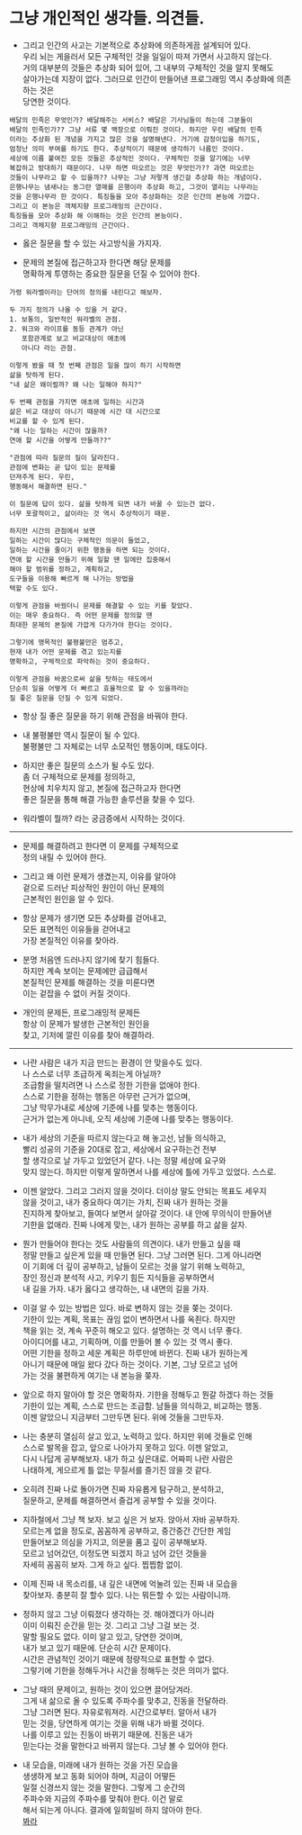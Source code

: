 # 그냥 개인적인 생각들. 의견들.
* 그리고 인간의 사고는 기본적으로 추상화에 의존하게끔 설계되어 있다.   
우리 뇌는 게을러서 모든 구체적인 것을 일일이 따져 가면서 사고하지 않는다.    
거의 대부분의 것들은 추상화 되어 있어, 그 내부의 구체적인 것을 알지 못해도   
살아가는데 지장이 없다. 그러므로 인간이 만들어낸 프로그래밍 역시 추상화에 의존 하는 것은   
당연한 것이다.
```
배달의 민족은 무엇인가? 배달해주는 서비스? 배달은 기사님들이 하는데 그분들이   
배달의 민족인가?? 그냥 서류 몇 백장으로 이뤄진 것이다. 하지만 우린 배달의 민족   
이라는 추상화 된 개념을 가지고 많은 것을 설명해낸다. 거기에 감정이입을 하기도,   
엄청난 의미 부여를 하기도 한다. 추상적이기 때문에 생각하기 나름인 것이다.   
세상에 이름 붙여진 모든 것들은 추상적인 것이다. 구체적인 것을 알기에는 너무    
복잡하고 방대하기 때문이다. 나무 하면 떠오르는 것은 무엇인가?? 과연 떠오르는   
것들이 나무라고 할 수 있을까?? 나무는 그냥 저렇게 생긴걸 추상화 하는 개념이다.   
은행나무는 냄새나는 동그란 열매를 은행이라 추상화 하고, 그것이 열리는 나무라는    
것을 은행나무라 한 것이다. 특징들을 모아 추상화하는 것은 인간의 본능에 가깝다.    
그리고 이 본능은 객체지향 프로그래밍의 근간이다.      
특징들을 모아 추상화 해 이해하는 것은 인간의 본능이다.    
그리고 객체지향 프로그래밍의 근간이다.
```

* 옳은 질문을 할 수 있는 사고방식을 가지자.    

* 문제의 본질에 접근하고자 한다면 해당 문제를    
  명확하게 투영하는 중요한 질문을 던질 수 있어야 한다.   
  
```
가령 워라벨이라는 단어의 정의를 내린다고 해보자.    
         
두 가지 정의가 나올 수 있을 거 같다. 
1. 보통의, 일반적인 워라벨의 관점.  
2. 워크와 라이프를 동등 관계가 아닌   
   포함관계로 보고 비교대상이 애초에    
   아니다 라는 관점.
 
이렇게 봤을 때 첫 번째 관점은 일을 많이 하기 시작하면             
삶을 탓하게 된다.                               
"내 삶은 왜이럴까? 왜 나는 일해야 하지?"                  

두 번째 관점을 가지면 애초에 일하는 시간과                
삶은 비교 대상이 아니기 때문에 시간 대 시간으로                 
비교를 할 수 있게 된다.         
"왜 나는 일하는 시간이 많을까?        
연애 할 시간을 어떻게 만들까??"     

"관점에 따라 질문의 질이 달라진다.         
관점에 변화는 곧 답이 있는 문제를   
던져주게 된다. 우린,
행동해서 해결하면 된다."
                   
이 질문에 답이 있다. 삶을 탓하게 되면 내가 바꿀 수 있는건 없다.                   
너무 포괄적이고, 삶이라는 것 역시 추상적이기 때문.                     

하지만 시간의 관점에서 보면                              
일하는 시간이 많다는 구체적인 의문이 들었고,                      
일하는 시간을 줄이기 위한 행동을 하면 되는 것이다.              
연애 할 시간을 만들기 위해 일할 땐 일에만 집중해서                        
해야 할 범위를 정하고, 계획하고,      
도구들을 이용해 빠르게 해 나가는 방법을                   
택할 수도 있다.    
   
이렇게 관점을 바꿨더니 문제를 해결할 수 있는 키를 찾았다.     
이는 매우 중요하다. 즉 어떤 문제를 정의할 땐                     
최대한 문제의 본질에 가깝게 다가가야 한다는 것이다.          

그렇기에 맹목적인 불평불만은 멈추고,        
현재 내가 어떤 문제를 겪고 있는지를       
명확하고, 구체적으로 파악하는 것이 중요하다.        

이렇게 관점을 바꿈으로써 삶을 탓하는 태도에서      
단순히 일을 어떻게 더 빠르고 효율적으로 할 수 있을까라는          
질 좋은 질문을 던질 수 있게 되었다.     
``` 

* 항상 질 좋은 질문을 하기 위해 관점을 바꿔야 한다.         
 
* 내 불평불만 역시 질문이 될 수 있다.      
  불평불만 그 자체로는 너무 소모적인 행동이며, 태도이다.         
  
* 하지만 좋은 질문의 소스가 될 수도 있다.       
  좀 더 구체적으로 문제를 정의하고,        
  현상에 치우치지 않고, 본질에 접근하고자 한다면       
  좋은 질문을 통해 해결 가능한 솔루션을 찾을 수 있다.      
  
* 워라벨이 뭘까? 라는 궁금증에서 시작하는 것이다.        
***
* 문제를 해결하려고 한다면 이 문제를 구체적으로    
  정의 내릴 수 있어야 한다.    
  
* 그리고 왜 이런 문제가 생겼는지, 이유를 알아야    
  겉으로 드러난 피상적인 원인이 아닌 문제의    
  근본적인 원인을 알 수 있다.    
  
* 항상 문제가 생기면 모든 추상화를 걷어내고,     
  모든 표면적인 이유들을 걷어내고    
  가장 본질적인 이유를 찾아라.     
  
* 분명 처음엔 드러나지 않기에 찾기 힘들다.    
  하지만 계속 보이는 문제에만 급급해서     
  본질적인 문제를 해결하는 것을 미룬다면    
  이는 겉잡을 수 없이 커질 것이다.      
  
* 개인의 문제든, 프로그래밍적 문제든     
  항상 이 문제가 발생한 근본적인 원인을     
  찾고, 기저에 깔린 이유를 찾아 해결하라.     
***      
* 나란 사람은 내가 지금 만드는 환경이 안 맞을수도 있다.    
  나 스스로 너무 조급하게 옥죄는게 아닐까?     
  조급함을 떨치려면 나 스스로 정한 기한을 없애야 한다.     
  스스로 기한을 정하는 행동은 아무런 근거가 없으며,     
  그냥 막무가내로 세상에 기준에 나를 맞추는 행동이다.    
  근거가 없는게 아니네, 오직 세상에 기준에 나를 맞추는 행동이다.    
  
* 내가 세상의 기준을 따르지 않는다고 해 놓고선, 남들 의식하고,    
  빨리 성공의 기준을 20대로 잡고, 세상에서 요구하는건 전부    
  할 생각으로 날 가두고 있었던거 같다. 나는 정말 세상에 요구와   
  맞지 않는다. 하지만 이렇게 말하면서 나를 세상에 틀에 가두고 있었다. 스스로.    
  
* 이젠 알았다. 그리고 그러지 않을 것이다. 더이상 말도 안되는 목표도 세우지    
  않을 것이고, 내가 중요하다 여기는 가치, 진짜 내가 원하는 것을   
  진지하게 찾아보고, 들여다 보면서 살아갈 것이다. 내 안에 무의식이 만들어낸    
  기한을 없애라. 진짜 나에게 맞는, 내가 원하는 공부를 하고 삶을 살자.     
  
* 뭔가 만들어야 한다는 것도 사람들의 의견이다. 내가 만들고 싶을 때    
  정말 만들고 싶은게 있을 때 만들면 된다. 그냥 그러면 된다. 그게 아니라면    
  이 기회에 더 깊이 공부하고, 남들이 모르는 것을 알기 위해 노력하고,    
  장인 정신과 분석적 사고, 키우기 힘든 지식들을 공부하면서    
  내 길을 가자. 내가 옳다고 생각하는, 내 내면의 길을 가자.     
  
* 이걸 알 수 있는 방법은 있다. 바로 변하지 않는 것을 쫒는 것이다.    
  기한이 있는 계획, 목표는 끊임 없이 변하면서 나를 옥죈다. 하지만    
  책을 읽는 것, 계속 꾸준히 해오고 있다. 설명하는 것 역시 너무 좋다.      
  아이디어를 내고, 기획하며, 이를 만들어 볼 수 있는 것 역시 좋다.       
  어떤 기한을 정하고 세운 계획은 하루만에 바뀐다. 진짜 내가 원하는게     
  아니기 때문에 매일 왔다 갔다 하는 것이다. 기본, 그냥 모르고 넘어    
  가는 것을 불편하게 여기는 내 본능을 쫒자.        
  
* 앞으로 하지 말아야 할 것은 명확하자. 기한을 정해두고 뭔갈 하겠다 하는 것들     
  기한이 있는 계획, 스스로 만드는 조급함. 남들을 의식하고, 비교하는 행동.     
  이젠 알았으니 지금부터 그만두면 된다. 위에 것들을 그만두자.     
  
* 나는 충분히 열심히 살고 있고, 노력하고 있다. 하지만 위에 것들로 인해   
  스스로 발목을 잡고, 앞으로 나아가지 못하고 있다. 이젠 알았고,     
  다시 나답게 공부해보자. 내가 하고 싶은대로. 어짜피 나란 사람은    
  나태하게, 게으르게 틀 없는 무질서를 즐기진 않을 것 같다.     
   
* 오히려 진짜 나로 돌아가면 진짜 자유롭게 탐구하고, 분석하고,     
  질문하고, 문제를 해결하면서 즐겁게 공부할 수 있을 것이다.     
   
* 지하철에서 그냥 책 보자. 보고 싶은 거 보자. 앉아서 자바 공부하자.    
  모르는게 없을 정도로, 꼼꼼하게 공부하고, 중간중간 간단한 게임    
  만들어보고 의심을 가지고, 의문을 품고 깊이 공부해보자.      
  모르고 넘어갔던, 이정도면 되겠지 하고 넘어 갔던 것들을   
  자세히 꼼꼼히 보자. 그게 하고 싶다. 찝찝함 없이.
  
* 이제 진짜 내 목소리를, 내 깊은 내면에 억눌려 있는 진짜 내 모습을      
  찾아보자. 충분히 잘 할수 있다. 나는 뭐든할 수 있는 사람이니까.      
  
* 정하지 않고 그냥 이뤄졌다 생각하는 것. 해야겠다가 아니라     
  이미 이뤄진 순간을 믿는 것. 그리고 그냥 그걸 보는 것.    
  말할 필요도 없다. 이미 알고 있고, 당연한 것이며,       
  내가 보고 있기 때문에. 단순히 시간 문제이다.    
  시간은 관념적인 것이기 때문에 정량적으로 표현할 수 없다.   
  그렇기에 기한을 정해두거나 시간을 정해두는 것은 의미가 없다.    
  
* 그냥 때의 문제이고, 원하는 것이 있으면 끌어당겨라.    
  그게 내 삶으로 올 수 있도록 주파수를 맞추고, 진동을 전달하라.     
  그냥 그러면 된다. 자유로워져라. 시간으로부터. 알아서 내가    
  믿는 것을, 당연하게 여기는 것을 위해 내가 바뀔 것이다.    
  나를 이루고 있는 진동이 바뀌기 때문에. 진동은 내가    
  믿는다는 것을 말한다고 바뀌지 않는다. 그냥 볼 수 있어야 한다.    
  
* 내 모습을, 미래에 내가 원하는 것을 가진 모습을    
  생생하게 보고 동화 되어야 하며, 지금이 어떻든      
  일절 신경쓰지 않는 것을 말한다. 그렇게 그 순간의    
  주파수와 지금의 주파수를 맞춰야 한다. 이건 말로     
  해서 되는게 아니다. 결과에 일희일비 하지 않아야 한다.         
[봐라](https://www.youtube.com/watch?v=-C8Tj9TCYrk)         
